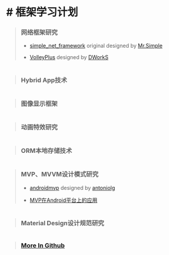 # # 框架学习计划 #

>### 网络框架研究 ###
>
>- [simple_net_framework](https://github.com/ifengtech/simple_net_framework) original designed by [Mr.Simple](https://github.com/bboyfeiyu "bboyfeiyu")
>
>- [VolleyPlus](https://github.com/DWorkS/VolleyPlus) designed by [DWorkS](https://github.com/DWorkS)

#
#
>### Hybrid App技术 ###

#
#
>### 图像显示框架 ###

#
#
>### 动画特效研究 ###

#
#
>### ORM本地存储技术 ###

#
#
>### MVP、MVVM设计模式研究 ###
>- [androidmvp](https://github.com/antoniolg/androidmvp) designed by [antoniolg](https://github.com/antoniolg)
>
>- [MVP在Android平台上的应用](www.devtf.cn/?p=567)

#
#
>### Material Design设计规范研究 ###

#
#
>### [More In Github](https://github.com/trending?l=java) ###